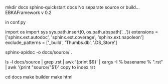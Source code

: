 mkdir docs
sphinx-quickstart docs
No separate source or build...
EBKAFramework
v 0.2




in conf.py

import os
import sys
sys.path.insert(0, os.path.abspath('...'))
extensions = ['sphinx.ext.autodoc', 'sphinx.ext.coverage', 'sphinx.ext.napoleon']
exclude_patterns = ['_build', 'Thumbs.db', '.DS_Store']

sphinx-apidoc -o docs/source/ .


ls -l docs/source | grep .rst | awk '{print $9}' | xargs -I % basename % ".rst" | awk '{print "source/"$1}'
copy to index.rst

cd docs
make builder
make html